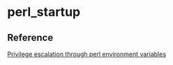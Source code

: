 # perl_startup

## Reference

[Privilege escalation through perl environment variables](https://medium.com/@DGclasher/privilege-escalation-through-perl-environment-variables-349b39ca01)
